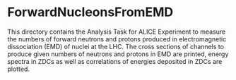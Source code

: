 # ForwardNucleonsFromEMD
This directory contains the Analysis Task for ALICE Experiment to measure the numbers of forward neutrons and protons produced in electromagnetic dissociation (EMD) of nuclei at the LHC. The cross sections of channels to produce given numbers of neutrons and protons in EMD are printed, energy spectra in ZDCs as well as correlations of energies deposited in ZDCs are plotted.
